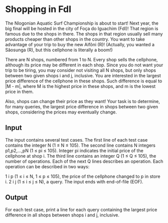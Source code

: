 # Shopping in FdI

The Nlogonian Aquatic Surf Championship is about to start! Next year, the big final will be hosted in the city of Foça do Iguachim (FdI)! That region is famous due to the shops in there. The shops in that region usually sell many products cheaper than other shops in the country. You want to take advantage of your trip to buy the new Aifôni (R)! (Actually, you wanted a Sãosunga (R), but this cellphone is literally a boom!)

There are N shops, numbered from 1 to N. Every shop sells the cellphone, although its price may be different in each shop. Since you do not want your trip to be tiring, you may consider not visiting all N shops, but only shops between two given shops i and j, inclusive. You are interested in the largest price difference of the cellphone in these shops. Such difference is equal to |M - m|, where M is the highest price in these shops, and m is the lowest price in them.

Also, shops can change their price as they want! Your task is to determine, for many queries, the largest price difference in shops between two given shops, considering the prices may eventually change.

## Input
The input contains several test cases. The first line of each test case contains the integer N (1 ≤ N ≤ 105). The second line contains N integers p1,p2,...,pN (1 ≤ pi ≤ 105). Integer pi indicates the initial price of the cellphone at shop i. The third line contains an integer Q (1 ≤ Q ≤ 105), the number of operations. Each of the next Q lines describes an operation. Each operation can be described in two ways:

1 i p (1 ≤ i ≤ N, 1 ≤ p ≤ 105), the price of the cellphone changed to p in store i.
2 i j (1 ≤ i ≤ j ≤ N), a query.
The input ends with end-of-file (EOF).

## Output
For each test case, print a line for each query containing the largest price difference in all shops between shops i and j, inclusive.